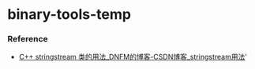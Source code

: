 binary-tools-temp
=================
### Reference
- [C++ stringstream 类的用法_DNFM的博客-CSDN博客_stringstream用法](https://blog.csdn.net/hanjing_csdn/article/details/79922660)'
